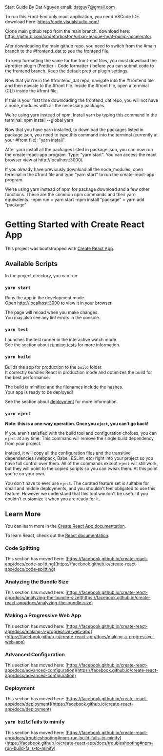 Start Guide By Dat Nguyen email: datguy7@gmail.com

To run this Front-End only react application, you need VSCode IDE.
  download here: https://code.visualstudio.com/

Clone main github repo from the main branch.
  download here: https://github.com/codeforboston/urban-league-heat-pump-accelerator

Afer downloading the main github repo, you need to switch from the #main branch to the #frontend_dat to see the frontend file.

To keep formatting the same for the front-end files, you must download the #prettier plugin (Prettier - Code formatter
) before you can submit code to the frontend branch. Keep the default prettier plugin settings.

Now that you're in the #frontend_dat repo, navigate into the #frontend file and then naviate to the #front file. Inside the #front file, open a terminal (CLI) inside the #front file. 

If this is your first time downloading the frontend_dat repo, you will not have a node_modules with all the necessary packages. 

We're using yarn instead of npm. Install yarn by typing this command in the terminal: npm install --global yarn

Now that you have yarn installed, to download the packages listed in package.json, you need to type this command into the terminal (currently at your #front file): "yarn install".

After yarn install all the packages listed in package.json, you can now run the create-react-app program. Type: "yarn start". You can access the react browser view at http://localhost:3000/. 

If you already have previously download all the node_modules, open terminal in the #front file and type "yarn start" to run the create-react-app program.

We're using yarn instead of npm for package download and a few other functions. These are the common npm commands and their yarn equivalents. 
  -npm run = yarn start
  -npm install "package"  = yarn add "package"







# Getting Started with Create React App

This project was bootstrapped with [Create React App](https://github.com/facebook/create-react-app).

## Available Scripts

In the project directory, you can run:

### `yarn start`

Runs the app in the development mode.\
Open [http://localhost:3000](http://localhost:3000) to view it in your browser.

The page will reload when you make changes.\
You may also see any lint errors in the console.

### `yarn test`

Launches the test runner in the interactive watch mode.\
See the section about [running tests](https://facebook.github.io/create-react-app/docs/running-tests) for more information.

### `yarn build`

Builds the app for production to the `build` folder.\
It correctly bundles React in production mode and optimizes the build for the best performance.

The build is minified and the filenames include the hashes.\
Your app is ready to be deployed!

See the section about [deployment](https://facebook.github.io/create-react-app/docs/deployment) for more information.

### `yarn eject`

**Note: this is a one-way operation. Once you `eject`, you can't go back!**

If you aren't satisfied with the build tool and configuration choices, you can `eject` at any time. This command will remove the single build dependency from your project.

Instead, it will copy all the configuration files and the transitive dependencies (webpack, Babel, ESLint, etc) right into your project so you have full control over them. All of the commands except `eject` will still work, but they will point to the copied scripts so you can tweak them. At this point you're on your own.

You don't have to ever use `eject`. The curated feature set is suitable for small and middle deployments, and you shouldn't feel obligated to use this feature. However we understand that this tool wouldn't be useful if you couldn't customize it when you are ready for it.

## Learn More

You can learn more in the [Create React App documentation](https://facebook.github.io/create-react-app/docs/getting-started).

To learn React, check out the [React documentation](https://reactjs.org/).

### Code Splitting

This section has moved here: [https://facebook.github.io/create-react-app/docs/code-splitting](https://facebook.github.io/create-react-app/docs/code-splitting)

### Analyzing the Bundle Size

This section has moved here: [https://facebook.github.io/create-react-app/docs/analyzing-the-bundle-size](https://facebook.github.io/create-react-app/docs/analyzing-the-bundle-size)

### Making a Progressive Web App

This section has moved here: [https://facebook.github.io/create-react-app/docs/making-a-progressive-web-app](https://facebook.github.io/create-react-app/docs/making-a-progressive-web-app)

### Advanced Configuration

This section has moved here: [https://facebook.github.io/create-react-app/docs/advanced-configuration](https://facebook.github.io/create-react-app/docs/advanced-configuration)

### Deployment

This section has moved here: [https://facebook.github.io/create-react-app/docs/deployment](https://facebook.github.io/create-react-app/docs/deployment)

### `yarn build` fails to minify

This section has moved here: [https://facebook.github.io/create-react-app/docs/troubleshooting#npm-run-build-fails-to-minify](https://facebook.github.io/create-react-app/docs/troubleshooting#npm-run-build-fails-to-minify)
